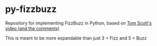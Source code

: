 # py-fizzbuzz
Repository for implementing FizzBuzz in Python, based on [Tom Scott's video (and the comments)](https://www.youtube.com/watch?v=QPZ0pIK_wsc)

This is meant to be more expandable than just 3 = Fizz and 5 = Buzz
